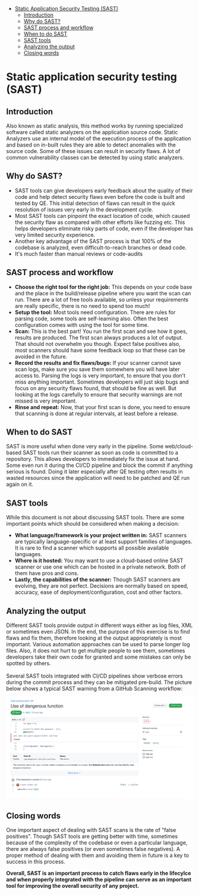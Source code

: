- [Static Application Security Testing (SAST)](#static-application-security-testing-sast)
  - [Introduction](#introduction)
  - [Why do SAST?](#why-do-sast)
  - [SAST process and workflow](#sast-process-and-workflow)
  - [When to do SAST](#when-to-do-sast)
  - [SAST tools](#sast-tools)
  - [Analyzing the output](#analyzing-the-output)
  - [Closing words](#closing-words)


# Static application security testing (SAST)

## Introduction
Also known as static analysis, this method works by running specialized software called static analyzers on the application source code. Static Analyzers use an internal model of the execution process of the application and based on in-built rules they are able to detect anomalies with the source code. Some of these issues can result in security flaws. A lot of common vulnerability classes can be detected by using static analyzers. 

## Why do SAST?
- SAST tools can give developers early feedback about the quality of their code and help detect security flaws even before the code is built and tested by QE. This initial detection of flaws can result in the quick resolution of issues very early in the development cycle.
- Most SAST tools can pinpoint the exact location of code, which caused the security flaw as compared with other efforts like fuzzing etc. This helps developers eliminate risky parts of code, even if the developer has very limited security experience. 
- Another key advantage of the SAST process is that 100% of the codebase is analyzed, even difficult-to-reach branches or dead code. 
- It's much faster than manual reviews or code-audits

## SAST process and workflow
- **Choose the right tool for the right job:** This depends on your code base and the place in the build/release pipeline where you want the scan can run. There are a lot of free tools available, so unless your requirements are really specific, there is no need to spend too much!
- **Setup the tool:** Most tools need configuration. There are rules for parsing code, some tools are self-learning also. Often the best configuration comes with using the tool for some time.
- **Scan:** This is the best part! You run the first scan and see how it goes, results are produced. The first scan always produces a lot of output. That should not overwhelm you though. Expect false positives also, most scanners should have some feedback loop so that these can be avoided in the future.
- **Record the results and fix flaws/bugs:** If your scanner cannot save scan logs, make sure you save them somewhere you will have later access to. Parsing the logs is very important, to ensure that you don't miss anything important. Sometimes developers will just skip bugs and focus on any security flaws found, that should be fine as well. But looking at the logs carefully to ensure that security warnings are not missed is very important.
- **Rinse and repeat:** Now, that your first scan is done, you need to ensure that scanning is done at regular intervals, at least before a release.

## When to do SAST
SAST is more useful when done very early in the pipeline. Some web/cloud-based SAST tools run their scanner as soon as code is committed to a repository. This allows developers to immediately fix the issue at hand. Some even run it during the CI/CD pipeline and block the commit if anything serious is found. Doing it later especially after QE testing often results in wasted resources since the application will need to be patched and QE run again on it.

## SAST tools
While this document is not about discussing SAST tools. There are some important points which should be considered when making a decision:
- **What language/framework is your project written in:** SAST scanners are typically language-specific or at least support families of languages. It is rare to find a scanner which supports all possible available languages.
- **Where is it hosted:** You may want to use a cloud-based online SAST scanner or use one which can be hosted in a private network. Both of them have pros and cons.
- **Lastly, the capabilities of the scanner:** Though SAST scanners are evolving, they are not perfect. Decisions are normally based on speed, accuracy, ease of deployment/configuration, cost and other factors.


## Analyzing the output
Different SAST tools provide output in different ways either as log files, XML or sometimes even JSON. In the end, the purpose of this exercise is to find flaws and fix them, therefore looking at the output appropriately is most important. Various automation approaches can be used to parse longer log files. Also, it does not hurt to get multiple people to see them, sometimes developers take their own code for granted and some mistakes can only be spotted by others.\
\
Several SAST tools integrated with CI/CD pipelines show verbose errors during the commit process and they can be mitigated pre-build. The picture below shows a typical SAST warning from a GitHub Scanning workflow:

![GitHub SAST scan](../images/sast-image.png)

## Closing words
One important aspect of dealing with SAST scans is the rate of "false positives". Though SAST tools are getting better with time, sometimes because of the complexity of the codebase or even a particular language, there are always false positives (or even sometimes false negatives). A proper method of dealing with them and avoiding them in future is a key to success in this process.

**Overall, SAST is an important process to catch flaws early in the lifecylce and when properly integrated with the pipeline can serve as an important tool for improving the overall security of any project.**


